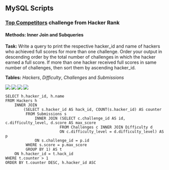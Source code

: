 ## MySQL Scripts

### [Top Competitors](https://www.hackerrank.com/challenges/full-score/problem) challenge from Hacker Rank

#### Methods: Inner Join and Subqueries

**Task:** Write a query to print the respective hacker_id and name of hackers who achieved full scores for more than one challenge. Order your output in descending order by the total number of challenges in which the hacker earned a full score. If more than one hacker received full scores in same number of challenges, then sort them by ascending hacker_id.

**Tables:** 
*Hackers*, *Difficulty*, *Challenges* and *Submissions*

<div>
<img align="left" src="https://s3.amazonaws.com/hr-challenge-images/19504/1458526776-67667350b4-ScreenShot2016-03-21at7.45.59AM.png" >

<img align="left" src="https://s3.amazonaws.com/hr-challenge-images/19504/1458526915-57eb75d9a2-ScreenShot2016-03-21at7.46.09AM.png" >

<img align="left" src="https://s3.amazonaws.com/hr-challenge-images/19504/1458527032-f9ca650442-ScreenShot2016-03-21at7.46.17AM.png" >

<img align="center" src="https://s3.amazonaws.com/hr-challenge-images/19504/1458527077-298f8e922a-ScreenShot2016-03-21at7.46.29AM.png" >
</div>


``` MySQL
SELECT h.hacker_id, h.name
FROM Hackers h
    INNER JOIN
        (SELECT s.hacker_id AS hack_id, COUNT(s.hacker_id) AS counter
         FROM Submissions s 
             INNER JOIN (SELECT c.challenge_id AS id, c.difficulty_level, d.score AS max_score 
                        FROM Challenges c INNER JOIN Difficulty d 
                        ON c.difficulty_level = d.difficulty_level) AS p
             ON s.challenge_id = p.id
         WHERE s.score = p.max_score
         GROUP BY 1) AS t
    ON h.hacker_id = t.hack_id
WHERE t.counter > 1
ORDER BY t.counter DESC, h.hacker_id ASC
```
